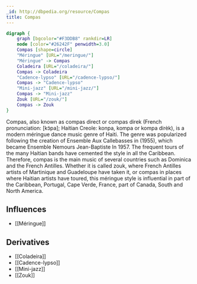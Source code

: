 ```yaml
---
_id: http://dbpedia.org/resource/Compas
title: Compas
---
```


```dot
digraph {
	graph [bgcolor="#F3DDB8" rankdir=LR]
	node [color="#26242F" penwidth=3.0]
	Compas [shape=circle]
	"Méringue" [URL="/meringue/"]
	"Méringue" -> Compas
	Coladeira [URL="/coladeira/"]
	Compas -> Coladeira
	"Cadence-lypso" [URL="/cadence-lypso/"]
	Compas -> "Cadence-lypso"
	"Mini-jazz" [URL="/mini-jazz/"]
	Compas -> "Mini-jazz"
	Zouk [URL="/zouk/"]
	Compas -> Zouk
}
```

Compas, also known as compas direct or compas direk (French pronunciation: ​[kɔ̃pa]; Haitian Creole: konpa, kompa or kompa dirèk), is a modern méringue dance music genre of Haiti. The genre was popularized following the creation of Ensemble Aux Callebasses in (1955), which became Ensemble Nemours Jean-Baptiste In 1957. The frequent tours of the many Haitian bands have cemented the style in all the Caribbean. Therefore, compas is the main music of several countries such as Dominica and the French Antilles. Whether it is called zouk, where French Antilles artists of Martinique and Guadeloupe have taken it, or compas in places where Haitian artists have toured, this méringue style is influential in part of the Caribbean, Portugal, Cape Verde, France, part of Canada, South and North America.

## Influences
- [[Méringue]]

## Derivatives
- [[Coladeira]]
- [[Cadence-lypso]]
- [[Mini-jazz]]
- [[Zouk]]
